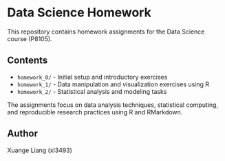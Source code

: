 # Data Science Homework

This repository contains homework assignments for the Data Science course (P8105).

## Contents

- `homework_0/` - Initial setup and introductory exercises
- `homework_1/` - Data manipulation and visualization exercises using R
- `homework_2/` - Statistical analysis and modeling tasks

The assignments focus on data analysis techniques, statistical computing, and reproducible research practices using R and RMarkdown.

## Author

Xuange Liang (xl3493)
